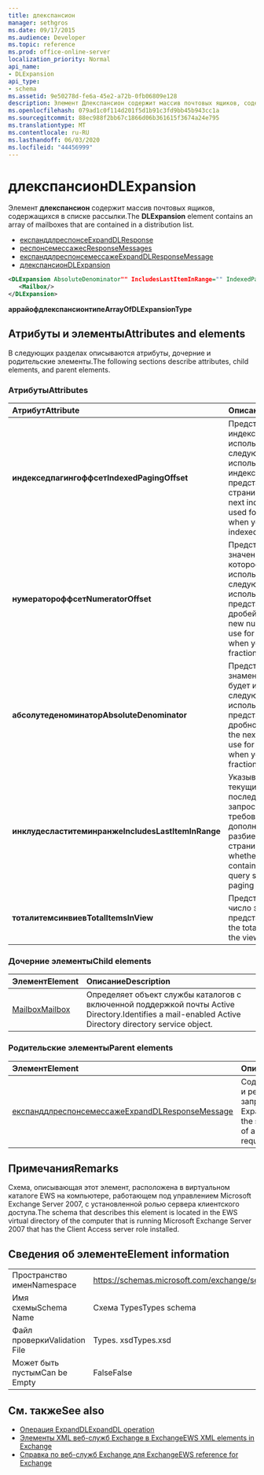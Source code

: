 ```yaml
---
title: длекспансион
manager: sethgros
ms.date: 09/17/2015
ms.audience: Developer
ms.topic: reference
ms.prod: office-online-server
localization_priority: Normal
api_name:
- DLExpansion
api_type:
- schema
ms.assetid: 9e50278d-fe6a-45e2-a72b-0fb06809e128
description: Элемент Длекспансион содержит массив почтовых ящиков, содержащихся в списке рассылки.
ms.openlocfilehash: 079ad1c0f114d201f5d1b91c3fd9bb45b943cc1a
ms.sourcegitcommit: 88ec988f2bb67c1866d06b361615f3674a24e795
ms.translationtype: MT
ms.contentlocale: ru-RU
ms.lasthandoff: 06/03/2020
ms.locfileid: "44456999"
---
```

# <a name="dlexpansion"></a><span data-ttu-id="45aa2-103">длекспансион</span><span class="sxs-lookup"><span data-stu-id="45aa2-103">DLExpansion</span></span>

<span data-ttu-id="45aa2-104">Элемент **длекспансион** содержит массив почтовых ящиков, содержащихся в списке рассылки.</span><span class="sxs-lookup"><span data-stu-id="45aa2-104">The **DLExpansion** element contains an array of mailboxes that are contained in a distribution list.</span></span> 
  
- [<span data-ttu-id="45aa2-105">експанддлреспонсе</span><span class="sxs-lookup"><span data-stu-id="45aa2-105">ExpandDLResponse</span></span>](expanddlresponse.md) 
- [<span data-ttu-id="45aa2-106">респонсемессажес</span><span class="sxs-lookup"><span data-stu-id="45aa2-106">ResponseMessages</span></span>](responsemessages.md) 
- [<span data-ttu-id="45aa2-107">експанддлреспонсемессаже</span><span class="sxs-lookup"><span data-stu-id="45aa2-107">ExpandDLResponseMessage</span></span>](expanddlresponsemessage.md)
- [<span data-ttu-id="45aa2-108">длекспансион</span><span class="sxs-lookup"><span data-stu-id="45aa2-108">DLExpansion</span></span>](dlexpansion.md)
  
```xml
<DLExpansion AbsoluteDenominator"" IncludesLastItemInRange="" IndexedPagingOffset="" NumeratorOffset="" TotalItemsInView="">
   <Mailbox/>
</DLExpansion>
```

 <span data-ttu-id="45aa2-109">**аррайофдлекспансионтипе**</span><span class="sxs-lookup"><span data-stu-id="45aa2-109">**ArrayOfDLExpansionType**</span></span>
## <a name="attributes-and-elements"></a><span data-ttu-id="45aa2-110">Атрибуты и элементы</span><span class="sxs-lookup"><span data-stu-id="45aa2-110">Attributes and elements</span></span>

<span data-ttu-id="45aa2-111">В следующих разделах описываются атрибуты, дочерние и родительские элементы.</span><span class="sxs-lookup"><span data-stu-id="45aa2-111">The following sections describe attributes, child elements, and parent elements.</span></span>
  
### <a name="attributes"></a><span data-ttu-id="45aa2-112">Атрибуты</span><span class="sxs-lookup"><span data-stu-id="45aa2-112">Attributes</span></span>

|<span data-ttu-id="45aa2-113">**Атрибут**</span><span class="sxs-lookup"><span data-stu-id="45aa2-113">**Attribute**</span></span>|<span data-ttu-id="45aa2-114">**Описание**</span><span class="sxs-lookup"><span data-stu-id="45aa2-114">**Description**</span></span>|
|:-----|:-----|
|<span data-ttu-id="45aa2-115">**индекседпагингоффсет**</span><span class="sxs-lookup"><span data-stu-id="45aa2-115">**IndexedPagingOffset**</span></span> <br/> |<span data-ttu-id="45aa2-116">Представляет следующий индекс, который должен использоваться для следующего запроса при использовании индексированного представления страницы.</span><span class="sxs-lookup"><span data-stu-id="45aa2-116">Represents the next index that should be used for the next request when you are using an indexed page view.</span></span>  <br/> |
|<span data-ttu-id="45aa2-117">**нумератороффсет**</span><span class="sxs-lookup"><span data-stu-id="45aa2-117">**NumeratorOffset**</span></span> <br/> |<span data-ttu-id="45aa2-118">Представляет новое значение числителя, которое будет использоваться для следующего запроса при использовании представлений страницы дробей.</span><span class="sxs-lookup"><span data-stu-id="45aa2-118">Represents the new numerator value to use for the next request when you are using fraction page views.</span></span>  <br/> |
|<span data-ttu-id="45aa2-119">**абсолутеденоминатор**</span><span class="sxs-lookup"><span data-stu-id="45aa2-119">**AbsoluteDenominator**</span></span> <br/> |<span data-ttu-id="45aa2-120">Представляет следующий знаменатель, который будет использоваться для следующего запроса при использовании представлений страницы дробной части.</span><span class="sxs-lookup"><span data-stu-id="45aa2-120">Represents the next denominator to use for the next request when you are using fraction page views.</span></span>  <br/> |
|<span data-ttu-id="45aa2-121">**инклудесластитеминранже**</span><span class="sxs-lookup"><span data-stu-id="45aa2-121">**IncludesLastItemInRange**</span></span> <br/> |<span data-ttu-id="45aa2-122">Указывает, содержат ли текущие результаты последний элемент в запросе, чтобы не требовалось дополнительное разбиение на страницы.</span><span class="sxs-lookup"><span data-stu-id="45aa2-122">Indicates whether the current results contain the last item in the query so that additional paging is not needed.</span></span>  <br/> |
|<span data-ttu-id="45aa2-123">**тоталитемсинвиев**</span><span class="sxs-lookup"><span data-stu-id="45aa2-123">**TotalItemsInView**</span></span> <br/> |<span data-ttu-id="45aa2-124">Представляет общее число элементов в представлении.</span><span class="sxs-lookup"><span data-stu-id="45aa2-124">Represents the total number of items in the view.</span></span>  <br/> |
   
### <a name="child-elements"></a><span data-ttu-id="45aa2-125">Дочерние элементы</span><span class="sxs-lookup"><span data-stu-id="45aa2-125">Child elements</span></span>

|<span data-ttu-id="45aa2-126">**Элемент**</span><span class="sxs-lookup"><span data-stu-id="45aa2-126">**Element**</span></span>|<span data-ttu-id="45aa2-127">**Описание**</span><span class="sxs-lookup"><span data-stu-id="45aa2-127">**Description**</span></span>|
|:-----|:-----|
|[<span data-ttu-id="45aa2-128">Mailbox</span><span class="sxs-lookup"><span data-stu-id="45aa2-128">Mailbox</span></span>](mailbox.md) <br/> |<span data-ttu-id="45aa2-129">Определяет объект службы каталогов с включенной поддержкой почты Active Directory.</span><span class="sxs-lookup"><span data-stu-id="45aa2-129">Identifies a mail-enabled Active Directory directory service object.</span></span>  <br/> |
   
### <a name="parent-elements"></a><span data-ttu-id="45aa2-130">Родительские элементы</span><span class="sxs-lookup"><span data-stu-id="45aa2-130">Parent elements</span></span>

|<span data-ttu-id="45aa2-131">**Элемент**</span><span class="sxs-lookup"><span data-stu-id="45aa2-131">**Element**</span></span>|<span data-ttu-id="45aa2-132">**Описание**</span><span class="sxs-lookup"><span data-stu-id="45aa2-132">**Description**</span></span>|
|:-----|:-----|
|[<span data-ttu-id="45aa2-133">експанддлреспонсемессаже</span><span class="sxs-lookup"><span data-stu-id="45aa2-133">ExpandDLResponseMessage</span></span>](expanddlresponsemessage.md) <br/> |<span data-ttu-id="45aa2-134">Содержит состояние и результат одного запроса ExpandDL.</span><span class="sxs-lookup"><span data-stu-id="45aa2-134">Contains the status and result of a single ExpandDL request.</span></span>  <br/> |
   
## <a name="remarks"></a><span data-ttu-id="45aa2-135">Примечания</span><span class="sxs-lookup"><span data-stu-id="45aa2-135">Remarks</span></span>

<span data-ttu-id="45aa2-136">Схема, описывающая этот элемент, расположена в виртуальном каталоге EWS на компьютере, работающем под управлением Microsoft Exchange Server 2007, с установленной ролью сервера клиентского доступа.</span><span class="sxs-lookup"><span data-stu-id="45aa2-136">The schema that describes this element is located in the EWS virtual directory of the computer that is running Microsoft Exchange Server 2007 that has the Client Access server role installed.</span></span>
  
## <a name="element-information"></a><span data-ttu-id="45aa2-137">Сведения об элементе</span><span class="sxs-lookup"><span data-stu-id="45aa2-137">Element information</span></span>

|||
|:-----|:-----|
|<span data-ttu-id="45aa2-138">Пространство имен</span><span class="sxs-lookup"><span data-stu-id="45aa2-138">Namespace</span></span>  <br/> |https://schemas.microsoft.com/exchange/services/2006/types  <br/> |
|<span data-ttu-id="45aa2-139">Имя схемы</span><span class="sxs-lookup"><span data-stu-id="45aa2-139">Schema Name</span></span>  <br/> |<span data-ttu-id="45aa2-140">Схема Types</span><span class="sxs-lookup"><span data-stu-id="45aa2-140">Types schema</span></span>  <br/> |
|<span data-ttu-id="45aa2-141">Файл проверки</span><span class="sxs-lookup"><span data-stu-id="45aa2-141">Validation File</span></span>  <br/> |<span data-ttu-id="45aa2-142">Types. xsd</span><span class="sxs-lookup"><span data-stu-id="45aa2-142">Types.xsd</span></span>  <br/> |
|<span data-ttu-id="45aa2-143">Может быть пустым</span><span class="sxs-lookup"><span data-stu-id="45aa2-143">Can be Empty</span></span>  <br/> |<span data-ttu-id="45aa2-144">False</span><span class="sxs-lookup"><span data-stu-id="45aa2-144">False</span></span>  <br/> |
   
## <a name="see-also"></a><span data-ttu-id="45aa2-145">См. также</span><span class="sxs-lookup"><span data-stu-id="45aa2-145">See also</span></span>

- [<span data-ttu-id="45aa2-146">Операция ExpandDL</span><span class="sxs-lookup"><span data-stu-id="45aa2-146">ExpandDL operation</span></span>](expanddl-operation.md)
- [<span data-ttu-id="45aa2-147">Элементы XML веб-служб Exchange в Exchange</span><span class="sxs-lookup"><span data-stu-id="45aa2-147">EWS XML elements in Exchange</span></span>](ews-xml-elements-in-exchange.md) 
- [<span data-ttu-id="45aa2-148">Справка по веб-служб Exchange для Exchange</span><span class="sxs-lookup"><span data-stu-id="45aa2-148">EWS reference for Exchange</span></span>](ews-reference-for-exchange.md)

